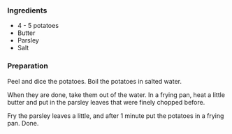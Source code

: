 
### Ingredients
- 4 - 5 potatoes
- Butter
- Parsley
- Salt

### Preparation
Peel and dice the potatoes. Boil the potatoes in salted water.

 When they are done, take them out of the water. In a frying pan, heat a little butter and put in the parsley leaves that were finely chopped before.

 Fry the parsley leaves a little, and after 1 minute put the potatoes in a frying pan. Done.

  